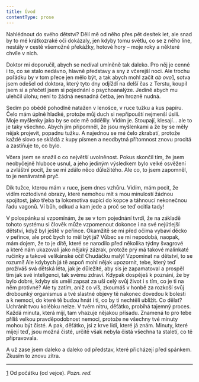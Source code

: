 ```yaml
---
title: Úvod
contentType: prose
---
```


<section>

Nahlédnout do svého dětství? Dělí mě od něho přes pět desítek let, ale snad by to mé krátkozraké oči dokázaly, jen kdyby tomu světlu, co se z něho line, nestály v cestě všemožné překážky, hotové hory – moje roky a některé chvíle v nich.

Doktor mi doporučil, abych se nedíval umíněně tak daleko. Pro něj je cenné i to, co se stalo nedávno, hlavně představy a sny z včerejší noci. Ale trochu pořádku by v tom přece jen mělo být, a tak abych mohl začít _ab ovo_[1](./resources/undefined), sotva jsem odešel od doktora, který tyto dny odjíždí na delší čas z Terstu, koupil jsem si a přečetl jsem si pojednání o psychoanalýze. Jedině abych mu ulehčil úlohu; není to žádná nesnadná četba, jen hrozně nudná.

Sedím po obědě pohodlně natažen v lenošce, v ruce tužku a kus papíru. Čelo mám úplně hladké, protože můj duch si nepřipouští nejmenší úsilí. Moje myšlenky jako by se ode mě oddělily. Vidím je. Stoupají, klesají… ale to je taky všechno. Abych jim připomněl, že jsou myšlenkami a že by se měly nějak projevit, popadnu tužku. A najednou se mé čelo zkrabatí, protože každé slovo se skládá z kupy písmen a neodbytná přítomnost znovu procitá a zastiňuje to, co bylo.

Včera jsem se snažil o co největší uvolněnost. Pokus skončil tím, že jsem neobyčejně hluboce usnul, a jeho jediným výsledkem bylo velké osvěžení a zvláštní pocit, že se mi zdálo něco důležitého. Ale co, to jsem zapomněl, to je nenávratně pryč.

Dík tužce, kterou mám v ruce, jsem dnes vzhůru. Vidím, mám pocit, že vidím roztodivné obrazy, které nemohou mít s mou minulostí žádnou spojitost, jako třeba ta lokomotiva supící do kopce a táhnoucí nekonečnou řadu vagonů. Ví bůh, odkud a kam jede a proč se teď ocitla tady!

V polospánku si vzpomínám, že se v tom pojednání tvrdí, že na základě tohoto systému si člověk může vzpomenout dokonce i na své nejútlejší dětství, když byl ještě v peřince. Okamžitě se mi před očima vybaví děcko v peřince, ale proč bych to měl být já? Vůbec se mi nepodobá, naopak, mám dojem, že to je dítě, které se narodilo před několika týdny švagrové a které nám ukazovali jako nějaký zázrak, protože prý má takové malinkaté ručinky a takové velikánské oči! Chudáčku malý! Vzpomínat na dětství, to se rozumí! Ale kdybych já tě aspoň mohl nějak upozornit, tebe, který teď prožíváš svá dětská léta, jak je důležité, aby sis je zapamatoval a prospěl tím jak své inteligenci, tak svému zdraví. Kdypak dospěješ k poznání, že by bylo dobré, kdyby sis uměl zapsat za uši celý svůj život i s tím, co je ti na něm protivné? Ale ty zatím, aniž co víš, zkoumáš v honbě za rozkoší svůj drobounký organismus a tvé slastné objevy tě nakonec dovedou k bolesti a k nemoci, do které tě budou hnát i ti, co by ti nechtěli ublížit. Co dělat? Uchránit tvou kolébku nelze. V tvém nitru, děťátko, probíhá tajemný proces. Každá minuta, která míjí, tam vhazuje nějakou přísadu. Znamená to pro tebe příliš velkou pravděpodobnost nemoci, protože ne všechny tvé minuty mohou být čisté. A pak, děťátko, jsi z krve lidí, které já znám. Minuty, které míjejí teď, jsou možná čisté, určitě však nebyla čistá všechna ta staletí, co tě připravovala.

A už zase jsem daleko a daleko od představ, které přicházejí před spánkem. Zkusím to znovu zítra.

* * *

[1](./resources/undefined) Od počátku (od vejce). _Pozn. red._

</section>
